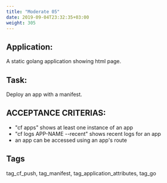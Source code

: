 ```yaml
---
title: "Moderate 05"
date: 2019-09-04T23:32:35+03:00
weight: 305
---
```


## Application:
A static golang  application showing html page. 

## Task:
Deploy an app with a manifest.

## ACCEPTANCE CRITERIAS:
- "cf apps" shows at least one instance of an app
- "cf logs APP-NAME --recent" shows recent logs for an app
- an app can be accessed using an app's route

## Tags
tag_cf_push, tag_manifest, tag_application_attributes, tag_go


